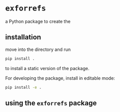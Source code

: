 # `exforrefs`

a Python package to create the 

## installation

move into the directory and run

```bash
pip install .
```

to install a static version of the package.

For developing the package, install in editable mode:

```bash
pip install -e .
```


## using the `exforrefs` package



